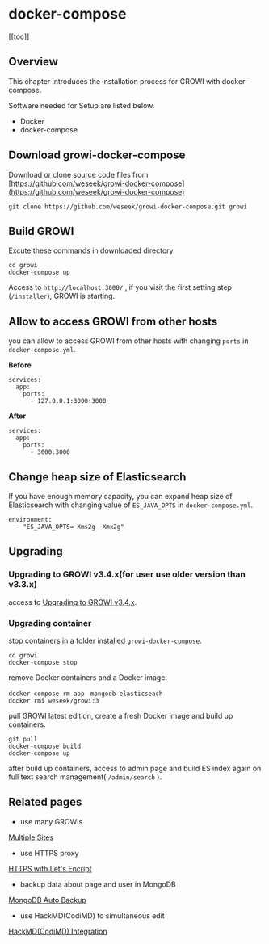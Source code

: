 # docker-compose

[[toc]]

## Overview

This chapter introduces the installation process for GROWI with docker-compose.

Software needed for Setup are listed below.

* Docker
* docker-compose

## Download growi-docker-compose

Download or clone source code files from [https://github.com/weseek/growi-docker-compose](https://github.com/weseek/growi-docker-compose) 

```text
git clone https://github.com/weseek/growi-docker-compose.git growi
```

## Build GROWI

Excute these commands in downloaded directory

```text
cd growi
docker-compose up
```

Access to `http://localhost:3000/` , if you visit the first setting step (`/installer`), GROWI is starting.

## Allow to access GROWI from other hosts

you can allow to access GROWI from other hosts with changing `ports` in `docker-compose.yml`.

**Before**

```text
services:
  app:
    ports:
      - 127.0.0.1:3000:3000
```

**After**

```text
services:
  app:
    ports:
      - 3000:3000
```

## Change heap size of Elasticsearch

If you have enough memory capacity, you can expand heap size of Elasticsearch with changing value of `ES_JAVA_OPTS` in `docker-compose.yml`.

```text
environment:
  - "ES_JAVA_OPTS=-Xms2g -Xmx2g"
```

## Upgrading

### Upgrading to GROWI v3.4.x(for user use older version than v3.3.x)

access to [Upgrading to GROWI v3.4.x](../upgrading/34x.html).

### Upgrading container

stop containers in a folder installed `growi-docker-compose`.

```text
cd growi
docker-compose stop
```

remove Docker containers and a Docker image.

```text
docker-compose rm app　mongodb elasticseach
docker rmi weseek/growi:3
```

pull GROWI latest edition, create a fresh Docker image and build up containers.

```text
git pull
docker-compose build
docker-compose up
```

after build up containers, access to admin page and build ES index again on full text search management( `/admin/search` ).

## Related pages

- use many GROWIs

[Multiple Sites](../admin-cookbook/multi-app.html)

- use HTTPS proxy

[HTTPS with Let's Encript](../admin-cookbook/lets-encrypt.html)

- backup data about page and user in MongoDB

[MongoDB Auto Backup](../admin-cookbook/mongodb-backup-regular.html#manage-with-docker-compose)

- use HackMD(CodiMD) to simultaneous edit 

[HackMD(CodiMD) Integration](../admin-cookbook/integrate-with-hackmd.html#%E6%97%A2%E5%AD%98%E3%81%AE-hackmd-codimd-%E3%81%A8%E9%80%A3%E6%90%BA%E3%81%99%E3%82%8B)